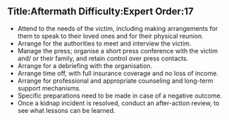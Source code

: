 Title:Aftermath
Difficulty:Expert
Order:17
---
*   Attend to the needs of the victim, including making arrangements for them to speak to their loved ones and for their physical reunion.
*   Arrange for the authorities to meet and interview the victim.
*   Manage the press; organise a short press conference with the victim and/ or their family, and retain control over press contacts.
*   Arrange for a debriefing with the organisation.
*   Arrange time off, with full insurance coverage and no loss of income.
*   Arrange for professional and appropriate counseling and long-term support mechanisms.
*   Specific preparations need to be made in case of a negative outcome.
*   Once a kidnap incident is resolved, conduct an after-action review, to see what lessons can be learned.